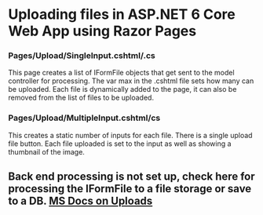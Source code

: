 # Uploading files in ASP.NET 6 Core Web App using Razor Pages

### Pages/Upload/SingleInput.cshtml/.cs

This page creates a list of IFormFile objects that get sent to the model controller for processing. The var max in the .cshtml file sets how many can be uploaded. Each file is dynamically added to the page, it can also be removed from the list of files to be uploaded. 

### Pages/Upload/MultipleInput.cshtml/cs
This creates a static number of inputs for each file. There is a single upload file button. Each file uploaded is set to the input as well as showing a thumbnail of the image. 

## Back end processing is not set up, check here for processing the IFormFile to a file storage or save to a DB. [MS Docs on Uploads](https://learn.microsoft.com/en-us/aspnet/core/mvc/models/file-uploads?view=aspnetcore-6.0)

